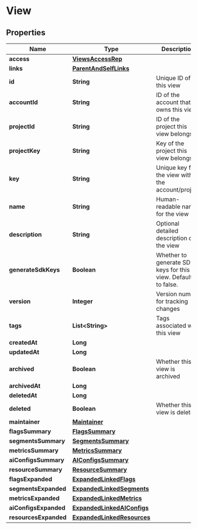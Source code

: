 

# View


## Properties

| Name | Type | Description | Notes |
|------------ | ------------- | ------------- | -------------|
|**access** | [**ViewsAccessRep**](ViewsAccessRep.md) |  |  [optional] |
|**links** | [**ParentAndSelfLinks**](ParentAndSelfLinks.md) |  |  [optional] |
|**id** | **String** | Unique ID of this view |  |
|**accountId** | **String** | ID of the account that owns this view |  |
|**projectId** | **String** | ID of the project this view belongs to |  |
|**projectKey** | **String** | Key of the project this view belongs to |  |
|**key** | **String** | Unique key for the view within the account/project |  |
|**name** | **String** | Human-readable name for the view |  |
|**description** | **String** | Optional detailed description of the view |  |
|**generateSdkKeys** | **Boolean** | Whether to generate SDK keys for this view. Defaults to false. |  |
|**version** | **Integer** | Version number for tracking changes |  |
|**tags** | **List&lt;String&gt;** | Tags associated with this view |  |
|**createdAt** | **Long** |  |  |
|**updatedAt** | **Long** |  |  |
|**archived** | **Boolean** | Whether this view is archived |  |
|**archivedAt** | **Long** |  |  [optional] |
|**deletedAt** | **Long** |  |  [optional] |
|**deleted** | **Boolean** | Whether this view is deleted |  |
|**maintainer** | [**Maintainer**](Maintainer.md) |  |  [optional] |
|**flagsSummary** | [**FlagsSummary**](FlagsSummary.md) |  |  [optional] |
|**segmentsSummary** | [**SegmentsSummary**](SegmentsSummary.md) |  |  [optional] |
|**metricsSummary** | [**MetricsSummary**](MetricsSummary.md) |  |  [optional] |
|**aiConfigsSummary** | [**AIConfigsSummary**](AIConfigsSummary.md) |  |  [optional] |
|**resourceSummary** | [**ResourceSummary**](ResourceSummary.md) |  |  [optional] |
|**flagsExpanded** | [**ExpandedLinkedFlags**](ExpandedLinkedFlags.md) |  |  [optional] |
|**segmentsExpanded** | [**ExpandedLinkedSegments**](ExpandedLinkedSegments.md) |  |  [optional] |
|**metricsExpanded** | [**ExpandedLinkedMetrics**](ExpandedLinkedMetrics.md) |  |  [optional] |
|**aiConfigsExpanded** | [**ExpandedLinkedAIConfigs**](ExpandedLinkedAIConfigs.md) |  |  [optional] |
|**resourcesExpanded** | [**ExpandedLinkedResources**](ExpandedLinkedResources.md) |  |  [optional] |



